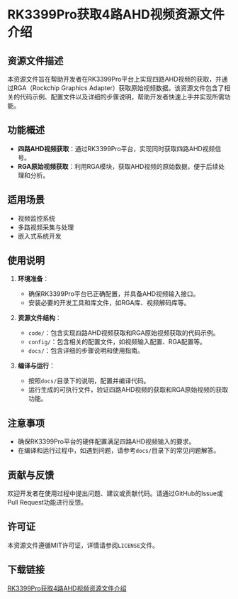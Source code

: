# RK3399Pro获取4路AHD视频资源文件介绍

## 资源文件描述

本资源文件旨在帮助开发者在RK3399Pro平台上实现四路AHD视频的获取，并通过RGA（Rockchip Graphics Adapter）获取原始视频数据。该资源文件包含了相关的代码示例、配置文件以及详细的步骤说明，帮助开发者快速上手并实现所需功能。

## 功能概述

- **四路AHD视频获取**：通过RK3399Pro平台，实现同时获取四路AHD视频信号。
- **RGA原始视频获取**：利用RGA模块，获取AHD视频的原始数据，便于后续处理和分析。

## 适用场景

- 视频监控系统
- 多路视频采集与处理
- 嵌入式系统开发

## 使用说明

1. **环境准备**：
   - 确保RK3399Pro平台已正确配置，并具备AHD视频输入接口。
   - 安装必要的开发工具和库文件，如RGA库、视频解码库等。

2. **资源文件结构**：
   - `code/`：包含实现四路AHD视频获取和RGA原始视频获取的代码示例。
   - `config/`：包含相关的配置文件，如视频输入配置、RGA配置等。
   - `docs/`：包含详细的步骤说明和使用指南。

3. **编译与运行**：
   - 按照`docs/`目录下的说明，配置并编译代码。
   - 运行生成的可执行文件，验证四路AHD视频的获取和RGA原始视频的获取功能。

## 注意事项

- 确保RK3399Pro平台的硬件配置满足四路AHD视频输入的要求。
- 在编译和运行过程中，如遇到问题，请参考`docs/`目录下的常见问题解答。

## 贡献与反馈

欢迎开发者在使用过程中提出问题、建议或贡献代码。请通过GitHub的Issue或Pull Request功能进行反馈。

## 许可证

本资源文件遵循MIT许可证，详情请参阅`LICENSE`文件。

## 下载链接

[RK3399Pro获取4路AHD视频资源文件介绍](https://pan.quark.cn/s/0c0647a534ac)